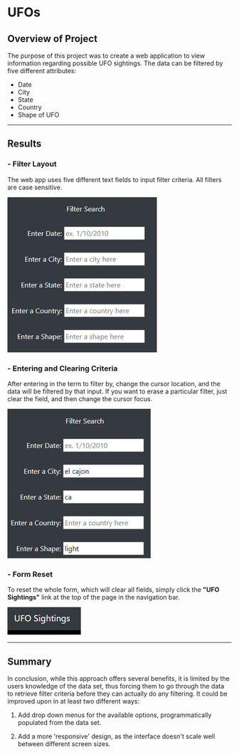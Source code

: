 # UFOs

## Overview of Project

The purpose of this project was to create a web application to view information regarding possible UFO sightings. The data can be filtered by five different attributes:
- Date
- City
- State
- Country
- Shape of UFO
---
## Results

### - Filter Layout
The web app uses five different text fields to input filter criteria. All filters are case sensitive.

![FilterInputs](static/images/filter_inputs.png)

### - Entering and Clearing Criteria
After entering in the term to filter by, change the cursor location, and the data will be filtered by that input. If you want to erase a particular filter, just clear the field, and then change the cursor focus.  

![FilterInputsPop](static/images/filter_inputs_pop.png)

### - Form Reset
To reset the whole form, which will clear all fields, simply click the **"UFO Sightings"** link at the top of the page in the navigation bar.

![ResetLink](static/images/reset_link.png)

---
## Summary
In conclusion, while this approach offers several benefits, it is limited by the users knowledge of the data set, thus forcing them to go through the data to retrieve filter criteria before they can actually do any filtering. It could be improved upon in at least two different ways:

1. Add drop down menus for the available options, programmatically populated from the data set.

2. Add a more 'responsive' design, as the interface doesn't scale well between different screen sizes.
